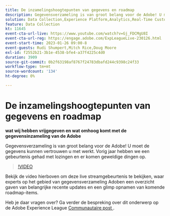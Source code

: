 ```yaml
---
title: De inzamelingshoogtepunten van gegevens en roadmap
description: Gegevensverzameling is van groot belang voor de Adobe! U moet de gegevens kunnen vertrouwen u met werkt. Vorig jaar hebben we een gebeurtenis gehad met lozingen en er komen geweldige dingen op.
solution: Data Collection,Experience Platform,Analytics,Real-Time Customer Data Platform,Customer Journey Analytics
feature: Data Collection
kt: 11645
event-cta-url-live: https://www.youtube.com/watch?v=Gj_FDCMgU8I
event-cta-url-reg: https://engage.adobe.com/ExpLeagueLive-230126.html
event-start-time: 2023-01-26 09:00-8
event-guests: Rudi Shumpert,Mitch Rice,Doug Moore
exl-id: f2552b21-3b1e-4538-bfe4-a37f4225c4d0
duration: 3909
source-git-commit: 0b2f63198af8767f24783dbafd244c9398c24f33
workflow-type: tm+mt
source-wordcount: '134'
ht-degree: 0%

---
```


# De inzamelingshoogtepunten van gegevens en roadmap

**wat wij hebben vrijgegeven en wat omhoog komt met de gegevensinzameling van de Adobe**

Gegevensverzameling is van groot belang voor de Adobe! U moet de gegevens kunnen vertrouwen u met werkt. Vorig jaar hebben we een gebeurtenis gehad met lozingen en er komen geweldige dingen op.

>[!VIDEO](https://video.tv.adobe.com/v/3412963/?quality=12&learn=on)

Bekijk de video hierboven om deze live streamgebeurtenis te bekijken, waar experts op het gebied van gegevensverzameling Adoben een overzicht gaven van belangrijke recente updates en een glimp opnamen van komende roadmap-items.

Heb je daar vragen over? Ga verder de bespreking over dit onderwerp op de Adobe Experience League [&#x200B; Communautaire post &#x200B;](https://experienceleaguecommunities.adobe.com/t5/adobe-experience-platform-launch/experience-league-live-post-session-discussion-data-collection/m-p/569923#M316).


